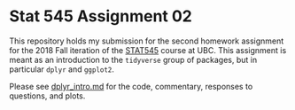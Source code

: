 # Stat 545 Assignment 02

This repository holds my submission for the second homework assignment for the 2018 Fall iteration of the [STAT545](http://stat545.com) course at UBC. This assignment is meant as an introduction to the `tidyverse` group of packages, but in particular `dplyr` and `ggplot2`.

Please see [dplyr_intro.md](https://github.com/STAT545-UBC-students/hw02-shreeramsenthi/blob/master/dplyr_intro.md) for the code, commentary, responses to questions, and plots.
